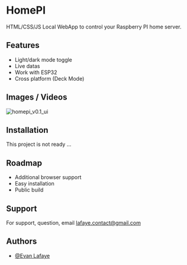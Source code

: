 # HomePI
HTML/CSS/JS Local WebApp to control your Raspberry PI home server.


## Features

- Light/dark mode toggle
- Live datas
- Work with ESP32
- Cross platform (Deck Mode)

## Images / Videos

![homepi_v0.1_ui](https://github.com/user-attachments/assets/854fd0eb-3c9d-41c7-bce0-9086bfcdb83b)

## Installation

This project is not ready ...
    
## Roadmap

- Additional browser support
- Easy installation
- Public build

## Support

For support, question, email lafaye.contact@gmail.com 


## Authors

- [@Evan Lafaye](https://github.com/Evan-LAFAYE)

